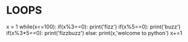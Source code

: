 # LOOPS
x = 1
while(x<=100):
    if(x%3==0):
        print('fizz')
    if(x%5==0):
       print('buzz')
    if(x%3*5==0):
       print('fizzbuzz')
    else:
         print(x,'welcome to python')
    x+=1
  
